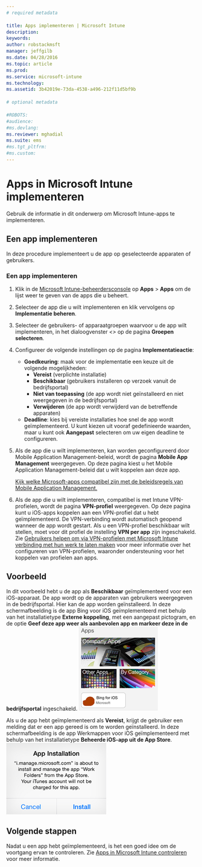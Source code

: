 ```yaml
---
# required metadata

title: Apps implementeren | Microsoft Intune
description:
keywords:
author: robstackmsft
manager: jeffgilb
ms.date: 04/28/2016
ms.topic: article
ms.prod:
ms.service: microsoft-intune
ms.technology:
ms.assetid: 3b42019e-73da-4538-a496-212f11d5bf9b

# optional metadata

#ROBOTS:
#audience:
#ms.devlang:
ms.reviewer: mghadial
ms.suite: ems
#ms.tgt_pltfrm:
#ms.custom:
---
```

# Apps in Microsoft Intune implementeren

Gebruik de informatie in dit onderwerp om Microsoft Intune-apps te implementeren.


## Een app implementeren
In deze procedure implementeert u de app op geselecteerde apparaten of gebruikers.

### Een app implementeren

1. Klik in de [Microsoft Intune-beheerdersconsole](https://manage.microsoft.com) op **Apps** &gt; **Apps** om de lijst weer te geven van de apps die u beheert.

2.  Selecteer de app die u wilt implementeren en klik vervolgens op **Implementatie beheren**.

3.  Selecteer de gebruikers- of apparaatgroepen waarvoor u de app wilt implementeren, in het dialoogvenster *&lt;<app-naam>&gt;* op de pagina **Groepen selecteren**.

4.  Configureer de volgende instellingen op de pagina **Implementatieactie**:

    - **Goedkeuring**: maak voor de implementatie een keuze uit de volgende mogelijkheden:
        - **Vereist** (verplichte installatie)
        - **Beschikbaar** (gebruikers installeren op verzoek vanuit de bedrijfsportal)
        - **Niet van toepassing** (de app wordt niet geïnstalleerd en niet weergegeven in de bedrijfsportal)
        - **Verwijderen** (de app wordt verwijderd van de betreffende apparaten)
    - **Deadline**: kies bij vereiste installaties hoe snel de app wordt geïmplementeerd. U kunt kiezen uit vooraf gedefinieerde waarden, maar u kunt ook **Aangepast** selecteren om uw eigen deadline te configureren.

5. Als de app die u wilt implementeren, kan worden geconfigureerd door Mobile Application Management-beleid, wordt de pagina **Mobile App Management** weergegeven. Op deze pagina kiest u het Mobile Application Management-beleid dat u wilt koppelen aan deze app.

    [Kijk welke Microsoft-apps compatibel zijn met de beleidsregels van Mobile Application Management.](https://www.microsoft.com/en-us/server-cloud/products/microsoft-intune/partners.aspx)

6. Als de app die u wilt implementeren, compatibel is met Intune VPN-profielen, wordt de pagina **VPN-profiel** weergegeven. Op deze pagina kunt u iOS-apps koppelen aan een VPN-profiel dat u hebt geïmplementeerd. De VPN-verbinding wordt automatisch geopend wanneer de app wordt gestart. Als u een VPN-profiel beschikbaar wilt stellen, moet voor dit profiel de instelling **VPN per app** zijn ingeschakeld.
 Zie [Gebruikers helpen om via VPN-profielen met Microsoft Intune verbinding met hun werk te laten maken](vpn-connections-in-microsoft-intune.md) voor meer informatie over het configureren van VPN-profielen, waaronder ondersteuning voor het koppelen van profielen aan apps.

## Voorbeeld

In dit voorbeeld hebt u de app als **Beschikbaar** geïmplementeerd voor een iOS-apparaat.
De app wordt op de apparaten van gebruikers weergegeven in de bedrijfsportal. Hier kan de app worden geïnstalleerd. In deze schermafbeelding is de app Bing voor iOS geïmplementeerd met behulp van het installatietype **Externe koppeling**, met een aangepast pictogram, en de optie **Geef deze app weer als aanbevolen app en markeer deze in de bedrijfsportal** ingeschakeld.
    ![Voor iOS beschikbare app](./media/available-install-on-iOS.png)

Als u de app hebt geïmplementeerd als **Vereist**, krijgt de gebruiker een melding dat er een app gereed is om te worden geïnstalleerd. In deze schermafbeelding is de app Werkmappen voor iOS geïmplementeerd met behulp van het installatietype **Beheerde iOS-app uit de App Store**.
    ![Voor iOS vereiste app](./media/iOS-Required-install.PNG)

## Volgende stappen

Nadat u een app hebt geïmplementeerd, is het een goed idee om de voortgang ervan te controleren. Zie [Apps in Microsoft Intune controleren](monitor-apps-in-microsoft-intune.md) voor meer informatie.


<!--HONumber=Jun16_HO2-->


